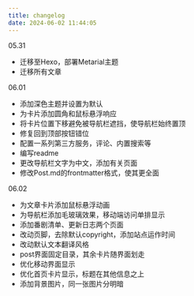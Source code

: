 ```yaml
---
title: changelog
date: 2024-06-02 11:44:05
---
```


05.31 
- 迁移至Hexo，部署Metarial主题
- 迁移所有文章

06.01
- 添加深色主题并设置为默认
- 为卡片添加圆角和鼠标悬浮响应
- 将卡片位置下移避免被导航栏遮挡，使导航栏始终置顶
- 修复回到顶部按钮错位
- 配置一系列第三方服务，评论、内置搜索等
- 编写readme
- 更改导航栏文字为中文，添加有关页面
- 修改Post.md的frontmatter格式，使其更全面

06.02
- 为文章卡片添加鼠标悬浮动画
- 为导航栏添加毛玻璃效果，移动端访问单排显示
- 添加番剧清单、更新日志两个页面
- 改动页脚，去除默认copyright，添加站点运作时间
- 改动默认文本翻译风格
- post界面固定目录，其余卡片随界面划走
- 优化移动界面显示
- 优化首页卡片显示，标题在其他信息之上
- 添加背景图片，同一张图片分明暗